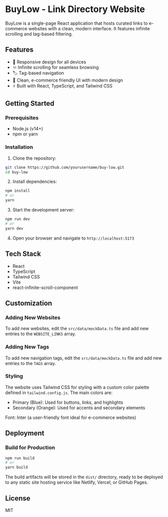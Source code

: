 # BuyLow - Link Directory Website

BuyLow is a single-page React application that hosts curated links to e-commerce websites with a clean, modern interface. It features infinite scrolling and tag-based filtering.

## Features

- 📱 Responsive design for all devices
- ♾️ Infinite scrolling for seamless browsing
- 🏷️ Tag-based navigation
- 🎨 Clean, e-commerce friendly UI with modern design
- ⚡ Built with React, TypeScript, and Tailwind CSS

## Getting Started

### Prerequisites

- Node.js (v14+)
- npm or yarn

### Installation

1. Clone the repository:
```bash
git clone https://github.com/yourusername/buy-low.git
cd buy-low
```

2. Install dependencies:
```bash
npm install
# or
yarn
```

3. Start the development server:
```bash
npm run dev
# or
yarn dev
```

4. Open your browser and navigate to `http://localhost:5173`

## Tech Stack

- React 
- TypeScript
- Tailwind CSS
- Vite
- react-infinite-scroll-component

## Customization

### Adding New Websites

To add new websites, edit the `src/data/mockData.ts` file and add new entries to the `WEBSITE_LINKS` array.

### Adding New Tags

To add new navigation tags, edit the `src/data/mockData.ts` file and add new entries to the `TAGS` array.

### Styling

The website uses Tailwind CSS for styling with a custom color palette defined in `tailwind.config.js`. The main colors are:

- Primary (Blue): Used for buttons, links, and highlights
- Secondary (Orange): Used for accents and secondary elements

Font: Inter (a user-friendly font ideal for e-commerce websites)

## Deployment

### Build for Production

```bash
npm run build
# or
yarn build
```

The build artifacts will be stored in the `dist/` directory, ready to be deployed to any static site hosting service like Netlify, Vercel, or GitHub Pages.

## License

MIT
